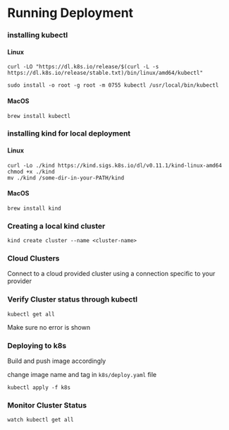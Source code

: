 # Running Deployment

### installing kubectl

#### Linux

```
curl -LO "https://dl.k8s.io/release/$(curl -L -s https://dl.k8s.io/release/stable.txt)/bin/linux/amd64/kubectl"

sudo install -o root -g root -m 0755 kubectl /usr/local/bin/kubectl
```

#### MacOS
```
brew install kubectl
```

### installing kind for local deployment

#### Linux

```
curl -Lo ./kind https://kind.sigs.k8s.io/dl/v0.11.1/kind-linux-amd64
chmod +x ./kind
mv ./kind /some-dir-in-your-PATH/kind
```

#### MacOS
```
brew install kind
```

### Creating a local kind cluster

```
kind create cluster --name <cluster-name>
```

### Cloud Clusters

Connect to a cloud provided cluster using a connection specific to your provider

### Verify Cluster status through kubectl

```
kubectl get all
```

Make sure no error is shown

### Deploying to k8s

Build and push image accordingly

change image name and tag in ```k8s/deploy.yaml``` file

```
kubectl apply -f k8s
```

### Monitor Cluster Status

```
watch kubectl get all
```


